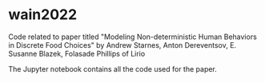 # wain2022
Code related to paper titled "Modeling Non-deterministic Human Behaviors in Discrete Food Choices" by Andrew Starnes, Anton Dereventsov, E. Susanne Blazek, Folasade Phillips of Lirio

The Jupyter notebook contains all the code used for the paper.
